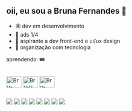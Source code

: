 ## oii, eu sou a Bruna Fernandes 👋

- 🕸️ dev em desenvolvimento
- 🐇 ads 1/4
- 🍒 aspirante a dev front-end e ui/ux design
- 🪼 organização com tecnologia

aprendendo: 🎟️
<div style="display: inline_block"><br>
<img align="center" alt="Bru-HTML" height="30" width="40" src="https://cdn.jsdelivr.net/gh/devicons/devicon@latest/icons/html5/html5-original.svg">
<img align="center" alt="Bru-js" height="30" width="40" src="https://cdn.jsdelivr.net/gh/devicons/devicon@latest/icons/javascript/javascript-original.svg" />
<img align="center" alt="Bru-css" height="30" width="40" src="https://cdn.jsdelivr.net/gh/devicons/devicon@latest/icons/css3/css3-original.svg" />
</div>

##

<div>
  <a href="https://www.instagram.com/brunaferbz" target="_blank"><img src="https://img.shields.io/badge/Instagram-E4405F?style=for-the-badge&logo=instagram&logoColor=white" target="_blank"></a>
  <a href="https://br.pinterest.com/buggiiez" target="_blank"><img src="https://img.shields.io/badge/Pinterest-%23E60023.svg?&style=for-the-badge&logo=Pinterest&logoColor=white"  target="_blank"></a>
  <a href="https://www.tiktok.com/@buggiiez?_t=ZM-8wWUAOew3W9&_r=1" target="_blank"><img src="https://img.shields.io/badge/TikTok-000000?style=for-the-badge&logo=tiktok&logoColor=white"  target="_blank"></a>
  <a href="https://steamcommunity.com/profiles/76561199139912413" target="_blank"><img src="https://img.shields.io/badge/Steam-000000?style=for-the-badge&logo=steam&logoColor=white"  target="_blank"></a>
  <a href="https://x.com/buggiecharm" target="_blank"><img src="https://img.shields.io/badge/Twitter-1DA1F2?style=for-the-badge&logo=twitter&logoColor=white"  target="_blank"></a>
  <a href="https://www.linkedin.com/in/brunafernandesbatista" target="_blank"><img src="https://img.shields.io/badge/LinkedIn-0077B5?style=for-the-badge&logo=linkedin&logoColor=white"  target="_blank"></a>
  <a href="https://open.spotify.com/user/31zfw3zg7ia26ikzsdb4xhfwpw4y?si=7eb356f9d5f24bcf" target="_blank"><img src="https://img.shields.io/badge/Spotify-1ED760?&style=for-the-badge&logo=spotify&logoColor=white"  target="_blank"></a>
  <a href="https://wa.me/93992407895" target="_blank"><img src="https://img.shields.io/badge/WhatsApp-25D366?style=for-the-badge&logo=whatsapp&logoColor=white"  target="_blank"></a>
</div>
